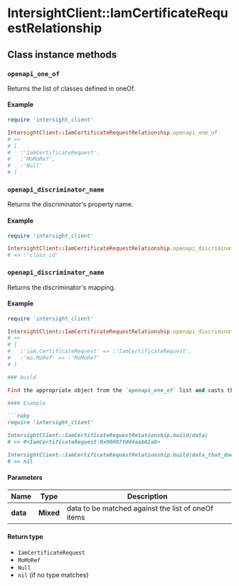 # IntersightClient::IamCertificateRequestRelationship

## Class instance methods

### `openapi_one_of`

Returns the list of classes defined in oneOf.

#### Example

```ruby
require 'intersight_client'

IntersightClient::IamCertificateRequestRelationship.openapi_one_of
# =>
# [
#   :'IamCertificateRequest',
#   :'MoMoRef',
#   :'Null'
# ]
```

### `openapi_discriminator_name`

Returns the discriminator's property name.

#### Example

```ruby
require 'intersight_client'

IntersightClient::IamCertificateRequestRelationship.openapi_discriminator_name
# => :'class_id'
```

### `openapi_discriminator_name`

Returns the discriminator's mapping.

#### Example

```ruby
require 'intersight_client'

IntersightClient::IamCertificateRequestRelationship.openapi_discriminator_mapping
# =>
# {
#   :'iam.CertificateRequest' => :'IamCertificateRequest',
#   :'mo.MoRef' => :'MoMoRef'
# }

### build

Find the appropriate object from the `openapi_one_of` list and casts the data into it.

#### Example

```ruby
require 'intersight_client'

IntersightClient::IamCertificateRequestRelationship.build(data)
# => #<IamCertificateRequest:0x00007fdd4aab02a0>

IntersightClient::IamCertificateRequestRelationship.build(data_that_doesnt_match)
# => nil
```

#### Parameters

| Name | Type | Description |
| ---- | ---- | ----------- |
| **data** | **Mixed** | data to be matched against the list of oneOf items |

#### Return type

- `IamCertificateRequest`
- `MoMoRef`
- `Null`
- `nil` (if no type matches)


